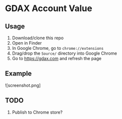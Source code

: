 # GDAX Account Value

## Usage

1. Download/clone this repo
1. Open in Finder
1. In Google Chrome, go to `chrome://extensions`
1. Drag/drop the `Source/` directory into Google Chrome
1. Go to https://gdax.com and refresh the page

## Example

![screenshot.png]

## TODO

1. Publish to Chrome store?
